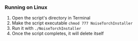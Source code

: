 ### Running on Linux
1. Open the script's directory in Terminal
2. Make the script executable `chmod 777 NoiseTorchInstaller`
3. Run it with `./NoiseTorchInstaller`
4. Once the script completes, it will delete itself
